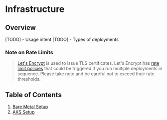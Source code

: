 # Infrastructure 

## Overview

[TODO] - Usage intent
[TODO] - Types of deployments

### Note on Rate Limits

>[Let's Encrypt](https://letsencrypt.org/) is used to issue TLS certificates.  Let's Encrypt has [rate limit policies](https://letsencrypt.org/docs/rate-limits/) that could be triggered if you run multiple deployments in sequence.  Please take note and be careful not to exceed their rate thresholds.

## Table of Contents

1. [Bare Metal Setup](./BareMetal/README.md)
2. [AKS Setup](./AKS/README.md)
